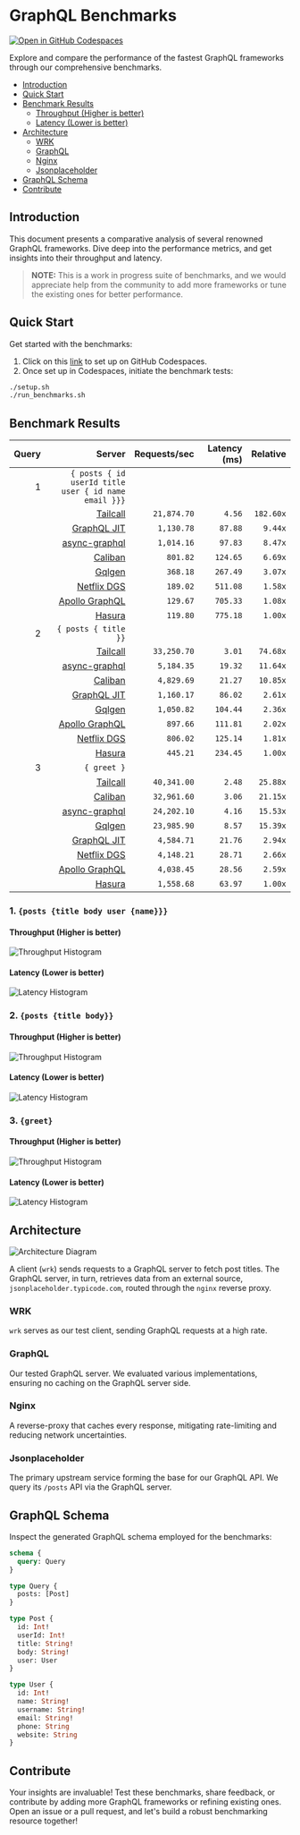 # GraphQL Benchmarks <!-- omit from toc -->

[![Open in GitHub Codespaces](https://github.com/codespaces/badge.svg)](https://codespaces.new/tailcallhq/graphql-benchmarks)

Explore and compare the performance of the fastest GraphQL frameworks through our comprehensive benchmarks.

- [Introduction](#introduction)
- [Quick Start](#quick-start)
- [Benchmark Results](#benchmark-results)
  - [Throughput (Higher is better)](#throughput-higher-is-better)
  - [Latency (Lower is better)](#latency-lower-is-better)
- [Architecture](#architecture)
  - [WRK](#wrk)
  - [GraphQL](#graphql)
  - [Nginx](#nginx)
  - [Jsonplaceholder](#jsonplaceholder)
- [GraphQL Schema](#graphql-schema)
- [Contribute](#contribute)

[Tailcall]: https://github.com/tailcallhq/tailcall
[Gqlgen]: https://github.com/99designs/gqlgen
[Apollo GraphQL]: https://github.com/apollographql/apollo-server
[Netflix DGS]: https://github.com/netflix/dgs-framework
[Caliban]: https://github.com/ghostdogpr/caliban
[async-graphql]: https://github.com/async-graphql/async-graphql
[Hasura]: https://github.com/hasura/graphql-engine
[GraphQL JIT]: https://github.com/zalando-incubator/graphql-jit

## Introduction

This document presents a comparative analysis of several renowned GraphQL frameworks. Dive deep into the performance metrics, and get insights into their throughput and latency.

> **NOTE:** This is a work in progress suite of benchmarks, and we would appreciate help from the community to add more frameworks or tune the existing ones for better performance.

## Quick Start

Get started with the benchmarks:

1. Click on this [link](https://codespaces.new/tailcallhq/graphql-benchmarks) to set up on GitHub Codespaces.
2. Once set up in Codespaces, initiate the benchmark tests:

```bash
./setup.sh
./run_benchmarks.sh
```

## Benchmark Results

<!-- PERFORMANCE_RESULTS_START -->

| Query | Server | Requests/sec | Latency (ms) | Relative |
|-------:|--------:|--------------:|--------------:|---------:|
| 1 | `{ posts { id userId title user { id name email }}}` |
|| [Tailcall] | `21,874.70` | `4.56` | `182.60x` |
|| [GraphQL JIT] | `1,130.78` | `87.88` | `9.44x` |
|| [async-graphql] | `1,014.16` | `97.83` | `8.47x` |
|| [Caliban] | `801.82` | `124.65` | `6.69x` |
|| [Gqlgen] | `368.18` | `267.49` | `3.07x` |
|| [Netflix DGS] | `189.02` | `511.08` | `1.58x` |
|| [Apollo GraphQL] | `129.67` | `705.33` | `1.08x` |
|| [Hasura] | `119.80` | `775.18` | `1.00x` |
| 2 | `{ posts { title }}` |
|| [Tailcall] | `33,250.70` | `3.01` | `74.68x` |
|| [async-graphql] | `5,184.35` | `19.32` | `11.64x` |
|| [Caliban] | `4,829.69` | `21.27` | `10.85x` |
|| [GraphQL JIT] | `1,160.17` | `86.02` | `2.61x` |
|| [Gqlgen] | `1,050.82` | `104.44` | `2.36x` |
|| [Apollo GraphQL] | `897.66` | `111.81` | `2.02x` |
|| [Netflix DGS] | `806.02` | `125.14` | `1.81x` |
|| [Hasura] | `445.21` | `234.45` | `1.00x` |
| 3 | `{ greet }` |
|| [Tailcall] | `40,341.00` | `2.48` | `25.88x` |
|| [Caliban] | `32,961.60` | `3.06` | `21.15x` |
|| [async-graphql] | `24,202.10` | `4.16` | `15.53x` |
|| [Gqlgen] | `23,985.90` | `8.57` | `15.39x` |
|| [GraphQL JIT] | `4,584.71` | `21.76` | `2.94x` |
|| [Netflix DGS] | `4,148.21` | `28.71` | `2.66x` |
|| [Apollo GraphQL] | `4,038.45` | `28.56` | `2.59x` |
|| [Hasura] | `1,558.68` | `63.97` | `1.00x` |

<!-- PERFORMANCE_RESULTS_END -->



### 1. `{posts {title body user {name}}}`
#### Throughput (Higher is better)

![Throughput Histogram](assets/req_sec_histogram1.png)

#### Latency (Lower is better)

![Latency Histogram](assets/latency_histogram1.png)

### 2. `{posts {title body}}`
#### Throughput (Higher is better)

![Throughput Histogram](assets/req_sec_histogram2.png)

#### Latency (Lower is better)

![Latency Histogram](assets/latency_histogram2.png)

### 3. `{greet}`
#### Throughput (Higher is better)

![Throughput Histogram](assets/req_sec_histogram3.png)

#### Latency (Lower is better)

![Latency Histogram](assets/latency_histogram3.png)

## Architecture

![Architecture Diagram](assets/architecture.png)

A client (`wrk`) sends requests to a GraphQL server to fetch post titles. The GraphQL server, in turn, retrieves data from an external source, `jsonplaceholder.typicode.com`, routed through the `nginx` reverse proxy.

### WRK

`wrk` serves as our test client, sending GraphQL requests at a high rate.

### GraphQL

Our tested GraphQL server. We evaluated various implementations, ensuring no caching on the GraphQL server side.

### Nginx

A reverse-proxy that caches every response, mitigating rate-limiting and reducing network uncertainties.

### Jsonplaceholder

The primary upstream service forming the base for our GraphQL API. We query its `/posts` API via the GraphQL server.

## GraphQL Schema

Inspect the generated GraphQL schema employed for the benchmarks:

```graphql
schema {
  query: Query
}

type Query {
  posts: [Post]
}

type Post {
  id: Int!
  userId: Int!
  title: String!
  body: String!
  user: User
}

type User {
  id: Int!
  name: String!
  username: String!
  email: String!
  phone: String
  website: String
}
```

## Contribute

Your insights are invaluable! Test these benchmarks, share feedback, or contribute by adding more GraphQL frameworks or refining existing ones. Open an issue or a pull request, and let's build a robust benchmarking resource together!
